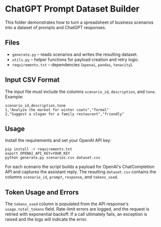 # ChatGPT Prompt Dataset Builder

This folder demonstrates how to turn a spreadsheet of business scenarios into a dataset of prompts and ChatGPT responses.

## Files
- `generate.py` – reads scenarios and writes the resulting dataset.
- `utils.py` – helper functions for payload creation and retry logic.
- `requirements.txt` – dependencies (`openai`, `pandas`, `tenacity`).

## Input CSV Format
The input file must include the columns `scenario_id`, `description`, and `tone`. Example:

```
scenario_id,description,tone
1,"Analyze the market for winter coats","formal"
2,"Suggest a slogan for a family restaurant","friendly"
```

## Usage
Install the requirements and set your OpenAI API key:

```
pip install -r requirements.txt
export OPENAI_API_KEY=YOUR_KEY
python generate.py scenarios.csv dataset.csv
```

For each scenario the script builds a payload for OpenAI's ChatCompletion API and captures the assistant reply. The resulting `dataset.csv` contains the columns `scenario_id`, `prompt`, `response`, and `tokens_used`.

## Token Usage and Errors
The `tokens_used` column is populated from the API response's `usage.total_tokens` field. Rate-limit errors are logged, and the request is retried with exponential backoff. If a call ultimately fails, an exception is raised and the logs will indicate the error.
